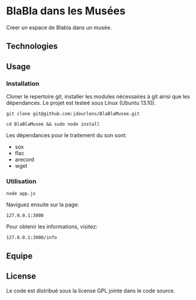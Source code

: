 # BlaBla dans les Musées

Creer un espace de Blabla dans un musée.

## Technologies


## Usage

### Installation

Cloner le repertoire git, installer les modules nécessaires à git ainsi que les dépendances. Le projet est testeé sous Linux (Ubuntu 13.10).

```
git clone git@github.com:jdourlens/BlaBlaMusee.git
```

```
cd BlaBlaMusee && sudo node install
```

Les dépendances pour le traitement du son sont:
* sox
* flac
* arecord
* wget

### Utilisation

```
node app.js
```

Naviguez ensuite sur la page:
```
127.0.0.1:3000
```

Pour obtenir les informations, visitez:
```
127.0.0.1:3000/info
```

## Equipe

## License

Le code est distribué sous la license GPL jointe dans le code source.
